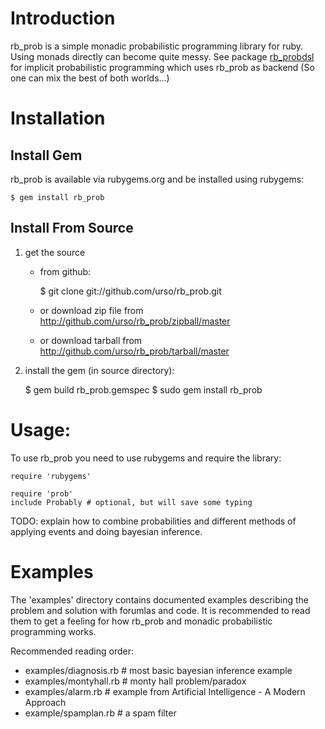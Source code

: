 
Introduction
============

rb_prob is a simple monadic probabilistic programming library for ruby.
Using monads directly can become quite messy. See package 
[rb_probdsl](http://github.com/urso/rb_probdsl) for implicit probabilistic
programming which uses rb_prob as backend (So one can mix the best of both
worlds...)

Installation
============

## Install Gem

rb_prob is available via rubygems.org and be installed using rubygems:

    $ gem install rb_prob

## Install From Source

1. get the source 
    - from github: 

        $ git clone git://github.com/urso/rb_prob.git

    - or download zip file from http://github.com/urso/rb_prob/zipball/master
    - or download tarball from http://github.com/urso/rb_prob/tarball/master
      
2. install the gem (in source directory):

    $ gem build rb_prob.gemspec
    $ sudo gem install rb_prob

Usage:
======

To use rb_prob you need to use rubygems and require the library:

    require 'rubygems'

    require 'prob'
    include Probably # optional, but will save some typing

TODO: explain how to combine probabilities and different methods of applying
events and doing bayesian inference.

Examples
========

The 'examples' directory contains documented examples describing the problem and
solution with forumlas and code. It is recommended to read them to get a
feeling for how rb_prob and monadic probabilistic programming works.

Recommended reading order:

- examples/diagnosis.rb  # most basic bayesian inference example
- examples/montyhall.rb  # monty hall problem/paradox
- examples/alarm.rb      # example from Artificial Intelligence - A Modern Approach
- example/spamplan.rb    # a spam filter 

